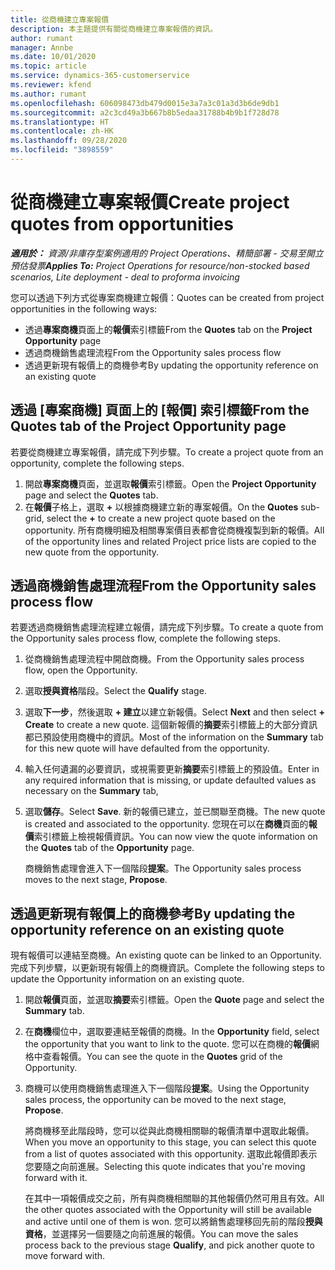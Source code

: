 ```yaml
---
title: 從商機建立專案報價
description: 本主題提供有關從商機建立專案報價的資訊。
author: rumant
manager: Annbe
ms.date: 10/01/2020
ms.topic: article
ms.service: dynamics-365-customerservice
ms.reviewer: kfend
ms.author: rumant
ms.openlocfilehash: 606098473db479d0015e3a7a3c01a3d3b6de9db1
ms.sourcegitcommit: a2c3cd49a3b667b8b5edaa31788b4b9b1f728d78
ms.translationtype: HT
ms.contentlocale: zh-HK
ms.lasthandoff: 09/28/2020
ms.locfileid: "3898559"
---
```

# <a name="create-project-quotes-from-opportunities"></a><span data-ttu-id="a58bb-103">從商機建立專案報價</span><span class="sxs-lookup"><span data-stu-id="a58bb-103">Create project quotes from opportunities</span></span>

<span data-ttu-id="a58bb-104">_**適用於：** 資源/非庫存型案例適用的 Project Operations、精簡部署 - 交易至開立預估發票_</span><span class="sxs-lookup"><span data-stu-id="a58bb-104">_**Applies To:** Project Operations for resource/non-stocked based scenarios, Lite deployment - deal to proforma invoicing_</span></span>

<span data-ttu-id="a58bb-105">您可以透過下列方式從專案商機建立報價：</span><span class="sxs-lookup"><span data-stu-id="a58bb-105">Quotes can be created from project opportunities in the following ways:</span></span>

- <span data-ttu-id="a58bb-106">透過**專案商機**頁面上的**報價**索引標籤</span><span class="sxs-lookup"><span data-stu-id="a58bb-106">From the **Quotes** tab on the **Project Opportunity** page</span></span>
- <span data-ttu-id="a58bb-107">透過商機銷售處理流程</span><span class="sxs-lookup"><span data-stu-id="a58bb-107">From the Opportunity sales process flow</span></span>
- <span data-ttu-id="a58bb-108">透過更新現有報價上的商機參考</span><span class="sxs-lookup"><span data-stu-id="a58bb-108">By updating the opportunity reference on an existing quote</span></span>

## <a name="from-the-quotes-tab-of-the-project-opportunity-page"></a><span data-ttu-id="a58bb-109">透過 [專案商機] 頁面上的 [報價] 索引標籤</span><span class="sxs-lookup"><span data-stu-id="a58bb-109">From the Quotes tab of the Project Opportunity page</span></span>

<span data-ttu-id="a58bb-110">若要從商機建立專案報價，請完成下列步驟。</span><span class="sxs-lookup"><span data-stu-id="a58bb-110">To create a project quote from an opportunity, complete the following steps.</span></span>

1. <span data-ttu-id="a58bb-111">開啟**專案商機**頁面，並選取**報價**索引標籤。</span><span class="sxs-lookup"><span data-stu-id="a58bb-111">Open the **Project Opportunity** page and select the **Quotes** tab.</span></span> 
2. <span data-ttu-id="a58bb-112">在**報價**子格上，選取 **+** 以根據商機建立新的專案報價。</span><span class="sxs-lookup"><span data-stu-id="a58bb-112">On the **Quotes** sub-grid, select the **+** to create a new project quote based on the opportunity.</span></span> <span data-ttu-id="a58bb-113">所有商機明細及相關專案價目表都會從商機複製到新的報價。</span><span class="sxs-lookup"><span data-stu-id="a58bb-113">All of the opportunity lines and related Project price lists are copied to the new quote from the opportunity.</span></span>

## <a name="from-the-opportunity-sales-process-flow"></a><span data-ttu-id="a58bb-114">透過商機銷售處理流程</span><span class="sxs-lookup"><span data-stu-id="a58bb-114">From the Opportunity sales process flow</span></span>

<span data-ttu-id="a58bb-115">若要透過商機銷售處理流程建立報價，請完成下列步驟。</span><span class="sxs-lookup"><span data-stu-id="a58bb-115">To create a quote from the Opportunity sales process flow, complete the following steps.</span></span>

1. <span data-ttu-id="a58bb-116">從商機銷售處理流程中開啟商機。</span><span class="sxs-lookup"><span data-stu-id="a58bb-116">From the Opportunity sales process flow, open the Opportunity.</span></span>
2. <span data-ttu-id="a58bb-117">選取**授與資格**階段。</span><span class="sxs-lookup"><span data-stu-id="a58bb-117">Select the **Qualify** stage.</span></span> 
3. <span data-ttu-id="a58bb-118">選取**下一步**，然後選取 **+ 建立**以建立新報價。</span><span class="sxs-lookup"><span data-stu-id="a58bb-118">Select **Next** and then select **+ Create** to create a new quote.</span></span> <span data-ttu-id="a58bb-119">這個新報價的**摘要**索引標籤上的大部分資訊都已預設使用商機中的資訊。</span><span class="sxs-lookup"><span data-stu-id="a58bb-119">Most of the information on the **Summary** tab for this new quote will have defaulted from the opportunity.</span></span> 
4. <span data-ttu-id="a58bb-120">輸入任何遺漏的必要資訊，或視需要更新**摘要**索引標籤上的預設值。</span><span class="sxs-lookup"><span data-stu-id="a58bb-120">Enter in any required information that is missing, or update defaulted values as necessary on the **Summary** tab,</span></span>
5. <span data-ttu-id="a58bb-121">選取**儲存**。</span><span class="sxs-lookup"><span data-stu-id="a58bb-121">Select **Save**.</span></span> <span data-ttu-id="a58bb-122">新的報價已建立，並已關聯至商機。</span><span class="sxs-lookup"><span data-stu-id="a58bb-122">The new quote is created and associated to the opportunity.</span></span> <span data-ttu-id="a58bb-123">您現在可以在**商機**頁面的**報價**索引標籤上檢視報價資訊。</span><span class="sxs-lookup"><span data-stu-id="a58bb-123">You can now view the quote information on the **Quotes** tab of the **Opportunity** page.</span></span> 

   <span data-ttu-id="a58bb-124">商機銷售處理會進入下一個階段**提案**。</span><span class="sxs-lookup"><span data-stu-id="a58bb-124">The Opportunity sales process moves to the next stage, **Propose**.</span></span>


## <a name="by-updating-the-opportunity-reference-on-an-existing-quote"></a><span data-ttu-id="a58bb-125">透過更新現有報價上的商機參考</span><span class="sxs-lookup"><span data-stu-id="a58bb-125">By updating the opportunity reference on an existing quote</span></span>

<span data-ttu-id="a58bb-126">現有報價可以連結至商機。</span><span class="sxs-lookup"><span data-stu-id="a58bb-126">An existing quote can be linked to an Opportunity.</span></span> <span data-ttu-id="a58bb-127">完成下列步驟，以更新現有報價上的商機資訊。</span><span class="sxs-lookup"><span data-stu-id="a58bb-127">Complete the following steps to update the Opportunity information on an existing quote.</span></span>

1. <span data-ttu-id="a58bb-128">開啟**報價**頁面，並選取**摘要**索引標籤。</span><span class="sxs-lookup"><span data-stu-id="a58bb-128">Open the **Quote** page and select the **Summary** tab.</span></span>
2. <span data-ttu-id="a58bb-129">在**商機**欄位中，選取要連結至報價的商機。</span><span class="sxs-lookup"><span data-stu-id="a58bb-129">In the **Opportunity** field, select the opportunity that you want to link to the quote.</span></span> <span data-ttu-id="a58bb-130">您可以在商機的**報價**網格中查看報價。</span><span class="sxs-lookup"><span data-stu-id="a58bb-130">You can see the quote in the **Quotes** grid of the Opportunity.</span></span> 
3. <span data-ttu-id="a58bb-131">商機可以使用商機銷售處理進入下一個階段**提案**。</span><span class="sxs-lookup"><span data-stu-id="a58bb-131">Using the Opportunity sales process, the opportunity can be moved to the next stage, **Propose**.</span></span> 

   <span data-ttu-id="a58bb-132">將商機移至此階段時，您可以從與此商機相關聯的報價清單中選取此報價。</span><span class="sxs-lookup"><span data-stu-id="a58bb-132">When you move an opportunity to this stage, you can select this quote from a list of quotes associated with this opportunity.</span></span> <span data-ttu-id="a58bb-133">選取此報價即表示您要隨之向前進展。</span><span class="sxs-lookup"><span data-stu-id="a58bb-133">Selecting this quote indicates that you're moving forward with it.</span></span>

   <span data-ttu-id="a58bb-134">在其中一項報價成交之前，所有與商機相關聯的其他報價仍然可用且有效。</span><span class="sxs-lookup"><span data-stu-id="a58bb-134">All the other quotes associated with the Opportunity will still be available and active until one of them is won.</span></span> <span data-ttu-id="a58bb-135">您可以將銷售處理移回先前的階段**授與資格**，並選擇另一個要隨之向前進展的報價。</span><span class="sxs-lookup"><span data-stu-id="a58bb-135">You can move the sales process back to the previous stage **Qualify**, and pick another quote to move forward with.</span></span>
